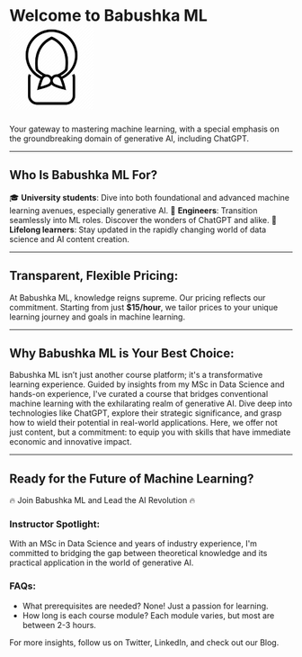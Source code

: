 # Welcome to Babushka ML <img src="assets/babushka_black.png" alt="Image title" width="150">

Your gateway to mastering machine learning, with a special emphasis on the groundbreaking domain
of generative AI, including ChatGPT.

---

## Who Is Babushka ML For?
🎓 **University students**: Dive into both foundational and advanced machine learning avenues, especially generative AI.
🔧 **Engineers**: Transition seamlessly into ML roles. Discover the wonders of ChatGPT and alike.
🌟 **Lifelong learners**: Stay updated in the rapidly changing world of data science and AI content creation.

---

## Transparent, Flexible Pricing:
At Babushka ML, knowledge reigns supreme. Our pricing reflects our commitment. Starting from just **$15/hour**, we tailor prices to your unique learning journey and goals in machine learning.

---

## Why Babushka ML is Your Best Choice:
Babushka ML isn’t just another course platform; it's a transformative learning experience. Guided 
by insights from my MSc in Data Science and hands-on experience, I've curated a course that 
bridges conventional machine learning with the exhilarating realm of generative AI. Dive deep 
into technologies like ChatGPT, explore their strategic significance, and grasp how to wield 
their potential in real-world applications. Here, we offer not just content, but a commitment: to
equip you with skills that have immediate economic and innovative impact.

---

## Ready for the Future of Machine Learning?
🔥 Join Babushka ML and Lead the AI Revolution 🔥


### Instructor Spotlight:
With an MSc in Data Science and years of industry experience, I'm committed to bridging the gap between theoretical knowledge and its practical application in the world of generative AI.

### FAQs:
- What prerequisites are needed? None! Just a passion for learning.
- How long is each course module? Each module varies, but most are between 2-3 hours.

For more insights, follow us on Twitter, LinkedIn, and check out our Blog.


